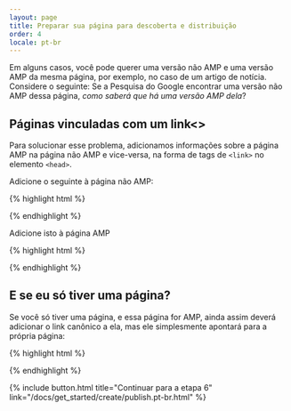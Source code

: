 ```yaml
---
layout: page
title: Preparar sua página para descoberta e distribuição
order: 4
locale: pt-br
---
```


Em alguns casos, você pode querer uma versão não AMP e uma versão AMP da mesma página, por exemplo, no caso de um artigo de notícia. Considere o seguinte: Se a Pesquisa do Google encontrar uma versão não AMP dessa página, *como saberá que há uma versão AMP dela*?

## Páginas vinculadas com um link&lt;>

Para solucionar esse problema, adicionamos informações sobre a página AMP na página não AMP e vice-versa, na forma de tags de `<link>` no elemento `<head>`.

Adicione o seguinte à página não AMP:

{% highlight html %}
<link rel="amphtml" href="https://www.example.com/url/to/amp/document.html">
{% endhighlight %}

Adicione isto à página AMP

{% highlight html %}
<link rel="canonical" href="https://www.example.com/url/to/full/document.html">
{% endhighlight %}

## E se eu só tiver uma página?

Se você só tiver uma página, e essa página for AMP, ainda assim deverá adicionar o link canônico a ela, mas ele simplesmente apontará para a própria página:

{% highlight html %}
<link rel="canonical" href="https://www.example.com/url/to/amp/document.html">
{% endhighlight %}

{% include button.html title="Continuar para a etapa 6" link="/docs/get_started/create/publish.pt-br.html" %}
